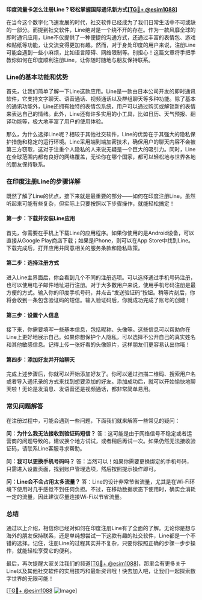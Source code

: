 **印度流量卡怎么注册Line？轻松掌握国际通讯新方式[[TG💪+ @esim1088](https://t.me/s/esim1088)]**

在当今这个数字化飞速发展的时代，社交软件已经成为了我们日常生活中不可或缺的一部分。而提到社交软件，Line绝对是一个绕不开的存在。作为一款风靡全球的即时通讯应用，Line不仅提供了一种便捷的沟通方式，还通过丰富的表情包、游戏和贴纸等功能，让交流变得更加有趣。然而，对于身处印度的用户来说，注册Line可能会遇到一些小麻烦，比如语言障碍、网络限制等。别担心！这篇文章将手把手教你如何在印度顺利注册Line，让你随时随地与朋友保持联系。

### Line的基本功能和优势

首先，让我们简单了解一下Line这款应用。Line是一款由日本公司开发的即时通讯软件，它支持文字聊天、语音通话、视频通话以及群组聊天等多种功能。除了基本的通讯功能外，Line还拥有独特的表情包系统，用户可以通过购买或解锁新的表情来表达自己的情绪。此外，Line还有许多实用的小工具，比如日历、天气预报、翻译功能等，极大地丰富了用户的使用体验。

那么，为什么选择Line呢？相较于其他社交软件，Line的优势在于其强大的隐私保护措施和稳定的运行环境。Line采用端到端加密技术，确保用户的聊天内容不会被第三方窃取，这对于注重个人隐私的人来说无疑是一个巨大的吸引力。同时，Line在全球范围内都有良好的网络覆盖，无论你在哪个国家，都可以轻松地与世界各地的朋友保持联系。

### 在印度注册Line的步骤详解

既然了解了Line的优点，接下来就是最重要的部分——如何在印度注册Line。虽然听起来可能有些复杂，但实际上只要按照以下步骤操作，就能轻松搞定！

#### 第一步：下载并安装Line应用

首先，你需要在手机上下载Line的应用程序。如果你使用的是Android设备，可以直接从Google Play商店下载；如果是iPhone，则可以在App Store中找到Line。下载完成后，打开应用并同意相关的服务条款和隐私政策。

#### 第二步：选择注册方式

进入Line主界面后，你会看到几个不同的注册选项。可以选择通过手机号码注册，也可以使用电子邮件地址进行注册。对于大多数用户来说，使用手机号码注册是最方便的方式。输入你的印度手机号码，并点击“发送验证码”按钮。稍等片刻后，你将会收到一条包含验证码的短信。输入验证码后，你就成功完成了账号的创建！

#### 第三步：设置个人信息

接下来，你需要填写一些基本信息，包括昵称、头像等。这些信息可以帮助你在Line上更好地展示自己。如果你想保护个人隐私，可以选择不公开自己的真实姓名和其他敏感信息。记得上传一张好看的头像照片，这样朋友们更容易认出你哦！

#### 第四步：添加好友并开始聊天

完成上述步骤后，你就可以开始添加好友了。你可以通过扫描二维码、搜索用户名或者导入通讯录的方式来找到想要添加的好友。添加成功后，就可以开始愉快地聊天啦！无论是发消息、发语音还是视频通话，都非常简单易用。

### 常见问题解答

在注册过程中，可能会遇到一些问题，下面我们就来解答一些常见的疑问：

**问：为什么我无法接收到验证码短信？**
答：这可能是由于网络信号不稳定或者运营商的问题导致的。建议换个地方试试，或者稍后再试一次。如果仍然无法接收验证码，请联系Line客服寻求帮助。

**问：我可以更换手机号码吗？**
答：当然可以！如果你需要更换绑定的手机号码，只需进入设置页面，找到账户管理选项，然后按照提示操作即可。

**问：Line会不会占用太多流量？**
答：Line的设计非常节省流量，尤其是在Wi-Fi环境下使用时几乎感觉不到任何负担。不过，在移动数据状态下使用时，确实会消耗一定的流量，因此建议尽量连接Wi-Fi以节省流量。

### 总结

通过以上介绍，相信你已经对如何在印度注册Line有了全面的了解。无论你是想与海外的朋友保持联系，还是单纯想尝试一下这款有趣的社交软件，Line都是一个不错的选择。记住，注册Line的过程其实并不复杂，只要你按照正确的步骤一步步操作，就能轻松享受它的便利。

最后，再次提醒大家关注我们的频道[[TG💪+ @esim1088](https://t.me/s/esim1088)]，那里会有更多关于Line以及其他社交软件的实用技巧和最新资讯哦！快去加入吧，让我们一起探索数字世界的无限可能！

[[TG💪+ @esim1088](https://t.me/s/esim1088) ![Image](https://i.postimg.cc/4NQfJmqS/Snipaste-2025-05-13-00-14-12.png)]